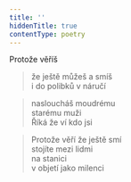 ```yaml
---
title: ''
hiddenTitle: true
contentType: poetry
---
```


>   

>   

Protože věříš

> že ještě můžeš a smíš  
> i do polibků v náručí

> nasloucháš moudrému  
> starému muži  
> Říká že ví kdo jsi

> Protože věří že ještě smí  
> stojíte mezi lidmi  
> na stanici  
> v objetí jako milenci
